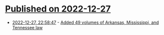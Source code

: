 # [Published on 2022-12-27](index.md)

* [2022-12-27, 22:58:47](https://news.ycombinator.com/item?id=34155009) - [Added 49 volumes of Arkansas, Mississippi, and Tennessee law](https://official.resource.org/@carlmalamud/109582097911957160)
